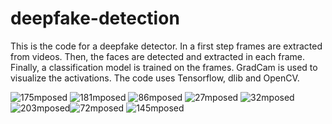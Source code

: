 # deepfake-detection

This is the code for a deepfake detector. In a first step frames are extracted from videos. Then, the faces are detected and extracted in each frame. Finally, a classification model is trained on the frames. GradCam is used to visualize the activations. The code uses Tensorflow, dlib and OpenCV.


![175mposed](https://user-images.githubusercontent.com/96559466/156283827-ac87dfbc-8c6b-4db6-bff3-8ee7e4afafcf.jpg) ![181mposed](https://user-images.githubusercontent.com/96559466/156283853-b125fb41-5e12-4c77-99e0-cec55957412a.jpg) 
![86mposed](https://user-images.githubusercontent.com/96559466/156283914-ccbb03c4-4f60-4c26-8c9c-499c0e0c1a93.jpg) ![27mposed](https://user-images.githubusercontent.com/96559466/156283923-9cd5aece-ca3c-4983-afa6-892a972e804d.jpg) ![32mposed](https://user-images.githubusercontent.com/96559466/156284050-cc7e0c2e-805e-449c-b9f7-3d8b23a09bd5.jpg) ![203mposed](https://user-images.githubusercontent.com/96559466/156284111-ba399def-5d06-4d3e-a9c6-e059280f1275.jpg)![72mposed](https://user-images.githubusercontent.com/96559466/156284205-200adef5-4ba2-478c-8e0c-35cb21fa22e5.jpg) ![145mposed](https://user-images.githubusercontent.com/96559466/156284286-77ecb340-5a0c-46e2-b63a-d57bf496378a.jpg)
